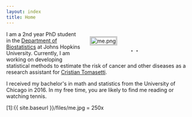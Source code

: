 ```yaml
---
layout: index
title: Home
---
```




<figure style="float: right; width: 240px; margin-left: 24px; margin-bottom: 6px">
	<img src="{{ site.baseurl }}/files/me.jpg" alt="me.png" style="border: #ccc 4px solid"/>
	<figcaption style="text-align: center; font-size: x-large">
        <a href="mailto:albertkuo@jhu.edu"><i class="fas fa-envelope-square"></i></a>
        &#183; 
    	<a href="https://github.com/albertkuo"><i class="fab fa-github"></i></a>
        &#183; 
        <a href="https://www.linkedin.com/in/albertokuo/"><i class="fab fa-linkedin"></i></a>
    </figcaption>
</figure>

I am a 2nd year PhD student in the [Department of Biostatistics](https://www.jhsph.edu/departments/biostatistics/index.html) at Johns Hopkins University. Currently, I am working on developing statistical methods to estimate the risk of cancer and other diseases as a research assistant for [Cristian Tomasetti](https://cristiantomasetti.com). 

I received my bachelor's in math and statistics from the University of Chicago in 2016. In my free time, you are likely to find me reading or watching tennis. 

[1]:{{ site.baseurl }}/files/me.jpg = 250x

